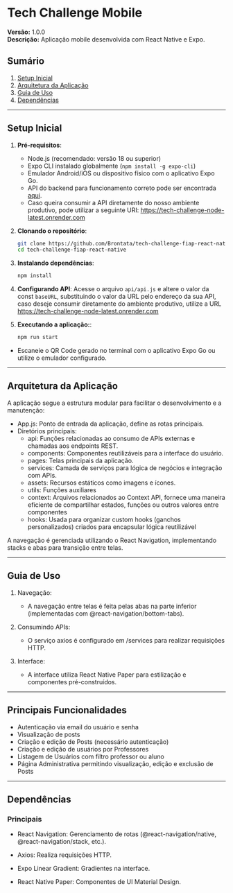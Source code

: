 # Tech Challenge Mobile

**Versão:** 1.0.0  
**Descrição:** Aplicação mobile desenvolvida com React Native e Expo.

## Sumário

1. [Setup Inicial](#setup-inicial)
2. [Arquitetura da Aplicação](#arquitetura-da-aplicação)
3. [Guia de Uso](#guia-de-uso)
4. [Dependências](#dependências)

---

## Setup Inicial

1. **Pré-requisitos**:
   - Node.js (recomendado: versão 18 ou superior)
   - Expo CLI instalado globalmente (`npm install -g expo-cli`)
   - Emulador Android/iOS ou dispositivo físico com o aplicativo Expo Go.
   - API do backend para funcionamento correto pode ser encontrada [aqui](https://github.com/Brontata/tech-challenge-fiap).
   - Caso queira consumir a API diretamente do nosso ambiente produtivo, pode utilizar a seguinte URI: https://tech-challenge-node-latest.onrender.com

2. **Clonando o repositório**:
   ```bash
   git clone https://github.com/Brontata/tech-challenge-fiap-react-native.git
   cd tech-challenge-fiap-react-native

3. **Instalando dependências**:
    ```bash
    npm install

4. **Configurando API**:
   Acesse o arquivo ```api/api.js``` e altere o valor da const ```baseURL```, substituindo o valor da URL pelo endereço da sua API, caso deseje consumir diretamente do ambiente produtivo, utilize a URL https://tech-challenge-node-latest.onrender.com
   
5. **Executando a aplicação:**:
    ```bash
    npm run start

 - Escaneie o QR Code gerado no terminal com o aplicativo Expo Go ou utilize o emulador configurado.

---
## Arquitetura da Aplicação
A aplicação segue a estrutura modular para facilitar o desenvolvimento e a manutenção:

 - App.js: Ponto de entrada da aplicação, define as rotas principais.
 - Diretórios principais:
    - api: Funções relacionadas ao consumo de APIs externas e chamadas aos endpoints REST.
    - components: Componentes reutilizáveis para a interface do usuário.
    - pages: Telas principais da aplicação.
    - services: Camada de serviços para lógica de negócios e integração com APIs.
    - assets: Recursos estáticos como imagens e ícones.
    - utils: Funções auxiliares
    - context: Arquivos relacionados ao Context API, fornece uma maneira eficiente de compartilhar estados, funções ou outros valores entre componentes 
    - hooks: Usada para organizar custom hooks (ganchos personalizados) criados para encapsular lógica reutilizável

A navegação é gerenciada utilizando o React Navigation, implementando stacks e abas para transição entre telas.

___

## Guia de Uso

1. Navegação:

    - A navegação entre telas é feita pelas abas na parte inferior (implementadas com @react-navigation/bottom-tabs).

2. Consumindo APIs:

    - O serviço axios é configurado em /services para realizar requisições HTTP.

3. Interface:

    - A interface utiliza React Native Paper para estilização e componentes pré-construídos.

---
## Principais Funcionalidades
   - Autenticação via email do usuário e senha
   - Visualização de posts
   - Criação e edição de Posts (necessário autenticação)
   - Criação e edição de usuários por Professores
   - Listagem de Usuários com filtro professor ou aluno
   - Página Administrativa permitindo visualização, edição e exclusão de Posts
---

## Dependências

### Principais

- React Navigation: Gerenciamento de rotas (@react-navigation/native, @react-navigation/stack, etc.).

- Axios: Realiza requisições HTTP.

- Expo Linear Gradient: Gradientes na interface.

- React Native Paper: Componentes de UI Material Design.

